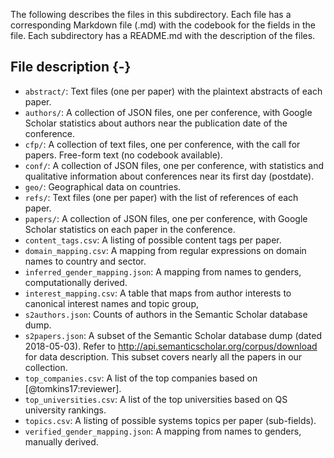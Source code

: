 The following describes the files in this subdirectory. Each file has a
corresponding Markdown file (.md) with the codebook for the fields in the file.
Each subdirectory has a README.md with the description of the files.

## File description {-}

  * `abstract/`: Text files (one per paper) with the plaintext abstracts of each paper.
  * `authors/`: A collection of JSON files, one per conference, with Google Scholar statistics about authors near the publication date of the conference.
  * `cfp/`: A collection of text files, one per conference, with the call for papers. Free-form text (no codebook available).
  * `conf/`: A collection of JSON files, one per conference, with statistics and qualitative information about conferences near its first day (postdate).
  * `geo/`: Geographical data on countries.
  * `refs/`: Text files (one per paper) with the list of references of each paper.
  * `papers/`: A collection of JSON files, one per conference, with Google Scholar statistics on each paper in the conference.
  * `content_tags.csv`: A listing of possible content tags per paper.
  * `domain_mapping.csv`: A mapping from regular expressions on domain names to country and sector.
  * `inferred_gender_mapping.json`: A mapping from names to genders, computationally derived.
  * `interest_mapping.csv`: A table that maps from author interests to canonical interest names and topic group,
  * `s2authors.json`: Counts of authors in the Semantic Scholar database dump.
  * `s2papers.json`: A subset of the Semantic Scholar database dump (dated 2018-05-03). Refer to http://api.semanticscholar.org/corpus/download for data description. This subset covers nearly all the papers in our collection.
  * `top_companies.csv`: A list of the top companies based on [@tomkins17:reviewer].
  * `top_universities.csv`: A list of the top universities based on QS university rankings.
  * `topics.csv`: A listing of possible systems topics per paper (sub-fields).
  * `verified_gender_mapping.json`: A mapping from names to genders, manually derived.
